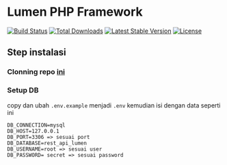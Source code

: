 # Lumen PHP Framework

[![Build Status](https://travis-ci.org/laravel/lumen-framework.svg)](https://travis-ci.org/laravel/lumen-framework)
[![Total Downloads](https://img.shields.io/packagist/dt/laravel/framework)](https://packagist.org/packages/laravel/lumen-framework)
[![Latest Stable Version](https://img.shields.io/packagist/v/laravel/framework)](https://packagist.org/packages/laravel/lumen-framework)
[![License](https://img.shields.io/packagist/l/laravel/framework)](https://packagist.org/packages/laravel/lumen-framework)

## Step instalasi
### Clonning repo [ini](https://github.com/ibnuhamdani11/rest-api-lumen-jwt)
### Setup DB
copy dan ubah `.env.example` menjadi `.env` kemudian isi dengan data seperti ini
```
DB_CONNECTION=mysql
DB_HOST=127.0.0.1  
DB_PORT=3306 => sesuai port
DB_DATABASE=rest_api_lumen
DB_USERNAME=root => sesuai user
DB_PASSWORD= secret => sesuai password
```
